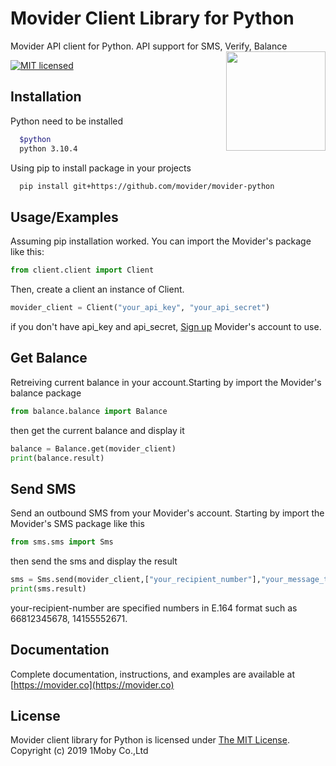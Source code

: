 # Movider Client Library for Python

Movider API client for Python. API support for SMS, Verify, Balance
<img align="right" width="159px" src="https://movider.co/icons/icon-144x144.png">

[![MIT licensed](https://img.shields.io/badge/license-MIT-blue.svg)](./LICENSE)

## Installation

Python need to be installed

```bash
  $python
  python 3.10.4
```

Using pip to install package in your projects

```bash
  pip install git+https://github.com/movider/movider-python
```

## Usage/Examples

Assuming pip installation worked. You can import the Movider's package like this:

```python
from client.client import Client
```

Then, create a client an instance of Client.

```python
movider_client = Client("your_api_key", "your_api_secret")
```

if you don't have api_key and api_secret, [Sign up](https://dashboard.movider.co/sign-up) Movider's account to use.

## Get Balance

Retreiving current balance in your account.Starting by import the Movider's balance package

```python
from balance.balance import Balance
```

then get the current balance and display it

```python
balance = Balance.get(movider_client)
print(balance.result)
```

## Send SMS

Send an outbound SMS from your Movider's account. Starting by import the Movider's SMS package like this

```python
from sms.sms import Sms
```

then send the sms and display the result

```python
sms = Sms.send(movider_client,["your_recipient_number"],"your_message_to_send")
print(sms.result)
```

your-recipient-number are specified numbers in E.164 format such as 66812345678, 14155552671.

## Documentation

Complete documentation, instructions, and examples are available at [https://movider.co](https://movider.co)

## License

Movider client library for Python is licensed under [The MIT License](./LICENSE). Copyright (c) 2019 1Moby Co.,Ltd
